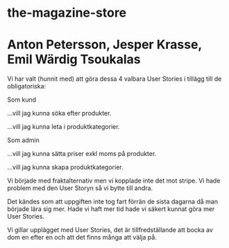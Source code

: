 # the-magazine-store
# Anton Petersson, Jesper Krasse, Emil Wärdig Tsoukalas
Vi har valt (hunnit med) att göra dessa 4 valbara User Stories i tillägg till de obligatoriska:

Som kund


…vill jag kunna söka efter produkter.


…vill jag kunna leta i produktkategorier.


Som admin


…vill jag kunna sätta priser exkl moms på produkter.


…vill jag kunna skapa produktkategorier.


Vi började med fraktalternativ men vi kopplade inte det mot stripe. Vi hade problem med den User Storyn så vi bytte till andra.

Det kändes som att uppgiften inte tog fart förrän de sista dagarna då man började lära sig mer. Hade vi haft mer tid hade vi säkert
kunnat göra mer User Stories.

Vi gillar upplägget med User Stories, det är tillfredställande att bocka av dom en efter en och att det finns många
att välja på.
